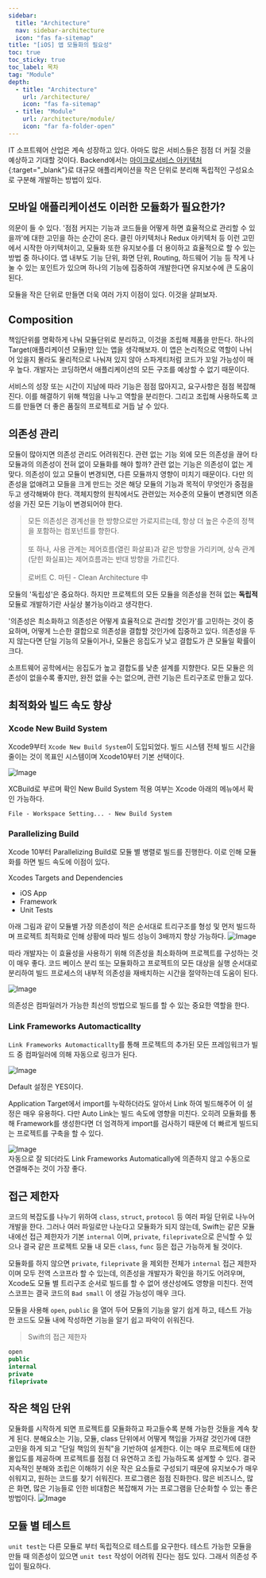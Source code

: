 ```yaml
---
sidebar:
  title: "Architecture"
  nav: sidebar-architecture
  icon: "fas fa-sitemap"
title: "[iOS] 앱 모듈화의 필요성"
toc: true
toc_sticky: true
toc_label: 목차
tag: "Module"
depth:
  - title: "Architecture"
    url: /architecture/
    icon: "fas fa-sitemap"
  - title: "Module"
    url: /architecture/module/
    icon: "far fa-folder-open"
---
```

IT 소프트웨어 산업은 계속 성장하고 있다. 아마도 많은 서비스들은 점점 더 커질 것을 예상하고 기대할 것이다. Backend에서는 [<i class="fas fa-link"></i> 마이크로서비스 아키텍처](https://cloud.google.com/learn/what-is-microservices-architecture?hl=ko){:target="_blank"}로 대규모 애플리케이션을 작은 단위로 분리해 독립적인 구성요소로 구분해 개발하는 방법이 있다.  

## 모바일 애플리케이션도 이러한 모듈화가 필요한가?
의문이 들 수 있다. '점점 커지는 기능과 코드들을 어떻게 하면 효율적으로 관리할 수 있을까'에 대한 고민을 하는 순간이 온다.  클린 아키텍처나 Redux 아키텍처 등 이런 고민에서 시작한 아키텍처이고, 모듈화 또한 유지보수를 더 용이하고 효율적으로 할 수 있는 방법 중 하나이다. 앱 내부도 기능 단위, 화면 단위, Routing, 하드웨어 기능 등 작게 나눌 수 있는 포인트가 있으며 하나의 기능에 집중하여 개발한다면 유지보수에 큰 도움이 된다. 

모듈을 작은 단위로 만들면 더욱 여러 가지 이점이 있다. 이것을 살펴보자.

## Composition 
책임단위를 명확하게 나눠 모듈단위로 분리하고, 이것을 조립해 제품을 만든다. 하나의 Target(애플리케이션 모듈)만 있는 앱을 생각해보자. 이 앱은 논리적으로 역할이 나뉘어 있을지 몰라도 물리적으로 나눠져 있지 않아 스파게티처럼 코드가 꼬일 가능성이 매우 높다. 개발자는 코딩하면서 애플리케이션의 모든 구조를 예상할 수 없기 때문이다.  

서비스의 성장 또는 시간이 지남에 따라 기능은 점점 많아지고, 요구사항은 점점 복잡해진다. 이를 해결하기 위해 책임을 나누고 역할을 분리한다. 그리고 조립해 사용하도록 코드를 만들면 더 좋은 품질의 프로젝트로 거듭 날 수 있다.  

## 의존성 관리
모듈이 많아지면 의존성 관리도 어려워진다. 관련 없는 기능 외에 모든 의존성을 끊어 타 모듈과의 의존성이 전혀 없이 모듈화를 해야 할까? 관련 없는 기능은 의존성이 없는 게 맞다. 의존성이 있고 모듈이 변경되면, 다른 모듈까지 영향이 미치기 때문이다. 다만 의존성을 없애려고 모들을 크게 만드는 것은 해당 모듈의 기능과 목적이 무엇인가 중점을 두고 생각해봐야 한다. 객체지향의 원칙에서도 관련있는 저수준의 모듈이 변경되면 의존성을 가진 모든 기능이 변경되어야 한다.   

> 모든 의존성은 경계선을 한 방향으로만 가로지르는데, 항상 더 높은 수준의 정책을 포함하는 컴포넌트를 향한다.<br/><br/>
또 하나, 사용 관계는 제어흐름(열린 화살표)과 같은 방향을 가리키며, 상속 관계(닫힌 화실표)는 제어흐름과는 반대 방향을 가르킨다.<br/><br/>
로버트 C. 마틴 - Clean Architecture 中

모듈의 '독립성'은 중요하다. 하지만 프로젝트의 모든 모듈을 의존성을 전혀 없는 <b>독립적</b>모듈로 개발하기란 사실상 불가능이라고 생각한다.  

'의존성은 최소화하고 의존성은 어떻게 효율적으로 관리할 것인가'를 고민하는 것이 중요하며, 어떻게 느슨한 결합으로 의존성을 결합할 것인가에 집중하고 있다. 의존성을 두지 않는다면 단일 기능의 모듈이거나, 모듈은 응집도가 낮고 결합도가 큰 모듈일 확률이 크다.  

소프트웨어 공학에서는 응집도가 높고 결합도를 낮춘 설계를 지향한다. 모든 모듈은 의존성이 없을수록 좋지만, 완전 없을 수는 없으며, 관련 기능은 트리구조로 만들고 있다.


## 최적화와 빌드 속도 향상
### Xcode New Build System
Xcode9부터 `Xcode New Build System`이 도입되었다. 빌드 시스템 전체 빌드 시간을 줄이는 것이 목표인 시스템이며 Xcode10부터 기본 선택이다.  

![Image](https://drive.google.com/uc?export=view&id=1_Rt-Bpvg8QKsdziwCTScvFpCccc-hX7U)  

XCBuild로 부르며 확인 New Build System 적용 여부는 Xcode 아래의 메뉴에서 확인 가능하다.  
```
File - Workspace Setting... - New Build System
```

### Parallelizing Build
Xcode 10부터 Parallelizing Build로 모듈 별 병렬로 빌드를 진행한다. 이로 인해 모듈화를 하면 빌드 속도에 이점이 있다.

Xcodes Targets and Dependencies
* iOS App
* Framework
* Unit Tests

아래 그림과 같이 모듈별 가장 의존성이 적은 순서대로 트리구조를 형성 및 먼저 빌드하며 프로젝트 최적화로 인해 상황에 따라 빌드 성능이 3배까지 향상 가능하다.
![Image](https://drive.google.com/uc?export=view&id=1KY5Fsk24w5U9ToKb0EU6ciszypCsW8eX)  

따라 개발자는 이 효율성을 사용하기 위해 의존성을 최소화하며 프로젝트를 구성하는 것이 매우 좋다. 코드 베이스 분리 또는 모듈화하고 프로젝트의 모든 대상을 실행 순서대로 분리하여 빌드 프로세스의 내부적 의존성을 재배치하는 시간을 절약하는데 도움이 된다.

![Image](https://drive.google.com/uc?export=view&id=1GF7yFiTCzf-18dCG5Gy9CRW57nwarp82)  

의존성은 컴파일러가 가능한 최선의 방법으로 빌드를 할 수 있는 중요한 역할을 한다.

### Link Frameworks Automacticallty
`Link Frameworks Automacticallty`를 통해 프로젝트의 추가된 모든 프레임워크가 빌드 중 컴파일러에 의해 자동으로 링크가 된다. 

![Image](https://drive.google.com/uc?export=view&id=14m5ISaHMCJF4hiE9pzSXrpBVTVgaTZ2X)  

Default 설정은 YES이다.  

Application Target에서 import를 누락하더라도 알아서 Link 하여 빌드해주어 이 설정은 매우 유용하다. 다만 Auto Link는 빌드 속도에 영향을 미친다. 오히려 모듈화를 통해 Framework를 생성한다면 더 엄격하게 import를 검사하기 때문에 더 빠르게 빌드되는 프로젝트를 구축을 할 수 있다.

![Image](https://drive.google.com/uc?export=view&id=1unI26fBXgTaOkdMXWQabcbFDZBez0PAD)  
자동으로 잘 되더라도 Link Frameworks Automatically에 의존하지 않고 수동으로 연결해주는 것이 가장 좋다.


## 접근 제한자
코드의 복잡도를 나누기 위하여 `class`, `struct`, `protocol` 등 여러 파일 단위로 나누어 개발을 한다. 그러나 여러 파일로만 나눈다고 모듈화가 되지 않는데, Swift는 같은 모듈 내에선 접근 제한자가 기본 `internal` 이며, `private`, `fileprivate`으로 은닉할 수 있으나 결국 같은 프로젝트 모듈 내 모든 `class`, `func` 등은 접근 가능하게 될 것이다.  

모듈화를 하지 않으면 `private`, `fileprivate` 을 제외한 전체가 `internal` 접근 제한자 이며 모두 전역 스코프라 할 수 있는데, 의존성을 개발자가 확인을 하기도 어려우며, Xcode도 모듈 별 트리구조 순서로 빌드를 할 수 없어 생산성에도 영향을 미친다. 전역 스코프는 결국 코드의 `Bad small` 이 생길 가능성이 매우 크다.  

모듈을 사용해 `open`, `public` 을 열어 두어 모듈의 기능을 알기 쉽게 하고, 테스트 가능한 코드도 모듈 내에 작성하면 기능을 알기 쉽고 파악이 쉬워진다.

> Swift의 접근 제한자
```swift
open
public
internal
private
fileprivate
```

## 작은 책임 단위
모듈화를 시작하게 되면 프로젝트를 모듈화하고 파고들수록 분해 가능한 것들을 계속 찾게 된다. 분해요소는 기능, 모듈, class 단위에서 어떻게 책임을 가져갈 것인가에 대한 고민을 하게 되고 "단일 책임의 원칙"을 기반하여 설계한다. 이는 매우 프로젝트에 대한 몰입도를 제공하며 프로젝트를 점점 더 유연하고 조립 가능하도록 설계할 수 있다. 결국 지속적인 분해와 조립은 이해하기 쉬운 작은 요소들로 구성되기 때문에 유지보수가 매우 쉬워지고, 원하는 코드를 찾기 쉬워진다. 프로그램은 점점 진화한다. 많은 비즈니스, 많은 화면, 많은 기능들로 인한 비대함은 복잡해져 가는 프로그램을 단순화할 수 있는 좋은 방법이다.
![Image](https://drive.google.com/uc?export=view&id=1xDRFh6L0xLnJMODMAHK9FMSiO70hRSSt)  

## 모듈 별 테스트
`unit test`는 다른 모듈로 부터 독립적으로 테스트를 요구한다. 테스트 가능한 모듈을 만들 때 의존성이 있으면 `unit test` 작성이 어려워 진다는 점도 있다. 그래서 의존성 주입이 필요하다.
